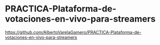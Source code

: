 # PRACTICA-Plataforma-de-votaciones-en-vivo-para-streamers

https://github.com/AlbertoVarelaGamero/PRACTICA-Plataforma-de-votaciones-en-vivo-para-streamers
